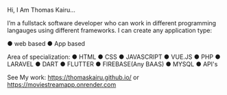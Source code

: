 Hi, I Am Thomas Kairu...

I’m a fullstack software developer who can work in different programming langauges using different frameworks. 
I can create any application type:

● web based
● App based

Area of specialization:
● HTML
● CSS
● JAVASCRIPT
● VUE.JS
● PHP
● LARAVEL
● DART
● FLUTTER
● FIREBASE(Any BAAS)
● MYSQL
● API's

See My work: https://thomaskairu.github.io/  or 
https://moviestreamapp.onrender.com 



